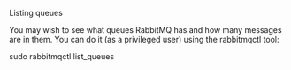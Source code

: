Listing queues

You may wish to see what queues RabbitMQ has and how many messages are in them. You can do it (as a privileged user) using the rabbitmqctl tool:

sudo rabbitmqctl list_queues